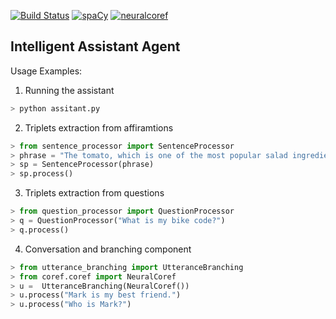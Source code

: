 [![Build Status](https://travis-ci.com/sorindragan/intelligent-assistant-agent.png)](https://travis-ci.com/sorindragan/intelligent-assistant-agent)
[![spaCy](https://img.shields.io/badge/made%20with-spaCy-blue.svg)](https://spacy.io)
[![neuralcoref](https://img.shields.io/badge/made%20with-neuralcoref-blueviolet.svg)](https://huggingface.co/coref)


## Intelligent Assistant Agent

Usage Examples:


1) Running the assistant
```python
> python assitant.py
```

2) Triplets extraction from affiramtions
```python
> from sentence_processor import SentenceProcessor
> phrase = "The tomato, which is one of the most popular salad ingredients, grows in many shapes and colors in greenhouses around the world."
> sp = SentenceProcessor(phrase)
> sp.process()
```

3) Triplets extraction from questions
```python
> from question_processor import QuestionProcessor
> q = QuestionProcessor("What is my bike code?")
> q.process()
```

4) Conversation and branching component
```python
> from utterance_branching import UtteranceBranching
> from coref.coref import NeuralCoref
> u =  UtteranceBranching(NeuralCoref())
> u.process("Mark is my best friend.")
> u.process("Who is Mark?")
```
